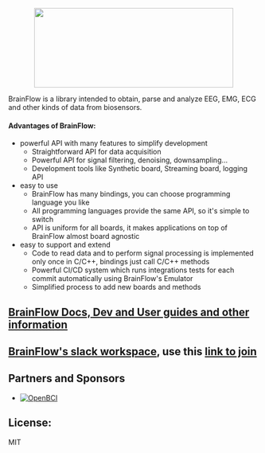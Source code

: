 <p align="center">
    <img width="400" height="160" src="https://live.staticflickr.com/65535/49908747533_f359f83610_w.jpg">
</p>


BrainFlow is a library intended to obtain, parse and analyze EEG, EMG, ECG and other kinds of data from biosensors.

#### Advantages of BrainFlow:

* powerful API with many features to simplify development
    * Straightforward API for data acquisition
    * Powerful API for signal filtering, denoising, downsampling...
    * Development tools like Synthetic board, Streaming board, logging API
* easy to use
    * BrainFlow has many bindings, you can choose programming language you like
    * All programming languages provide the same API, so it's simple to switch
    * API is uniform for all boards, it makes applications on top of BrainFlow almost board agnostic
* easy to support and extend
    * Code to read data and to perform signal processing is implemented only once in C/C++, bindings just call C/C++ methods
    * Powerful CI/CD system which runs integrations tests for each commit automatically using BrainFlow's Emulator
    * Simplified process to add new boards and methods

## [BrainFlow Docs, Dev and User guides and other information](https://brainflow.readthedocs.io)

## [BrainFlow's slack workspace](https://openbraintalk.slack.com/), use this [link to join](https://c6ber255cc.execute-api.eu-west-1.amazonaws.com/Express/)

## Partners and Sponsors

* [![OpenBCI](https://live.staticflickr.com/65535/49739828092_1ff5c9c728_t.jpg)](https://openbci.com/)

## License: 
MIT
